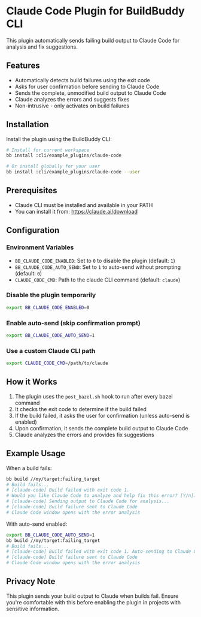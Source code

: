 # Claude Code Plugin for BuildBuddy CLI

This plugin automatically sends failing build output to Claude Code for analysis and fix suggestions.

## Features

- Automatically detects build failures using the exit code
- Asks for user confirmation before sending to Claude Code
- Sends the complete, unmodified build output to Claude Code
- Claude analyzes the errors and suggests fixes
- Non-intrusive - only activates on build failures

## Installation

Install the plugin using the BuildBuddy CLI:

```bash
# Install for current workspace
bb install :cli/example_plugins/claude-code

# Or install globally for your user
bb install :cli/example_plugins/claude-code --user
```

## Prerequisites

- Claude CLI must be installed and available in your PATH
- You can install it from: https://claude.ai/download

## Configuration

### Environment Variables

- `BB_CLAUDE_CODE_ENABLED`: Set to `0` to disable the plugin (default: `1`)
- `BB_CLAUDE_CODE_AUTO_SEND`: Set to `1` to auto-send without prompting (default: `0`)
- `CLAUDE_CODE_CMD`: Path to the claude CLI command (default: `claude`)

### Disable the plugin temporarily

```bash
export BB_CLAUDE_CODE_ENABLED=0
```

### Enable auto-send (skip confirmation prompt)

```bash
export BB_CLAUDE_CODE_AUTO_SEND=1
```

### Use a custom Claude CLI path

```bash
export CLAUDE_CODE_CMD=/path/to/claude
```

## How it Works

1. The plugin uses the `post_bazel.sh` hook to run after every bazel command
2. It checks the exit code to determine if the build failed
3. If the build failed, it asks the user for confirmation (unless auto-send is enabled)
4. Upon confirmation, it sends the complete build output to Claude Code
5. Claude analyzes the errors and provides fix suggestions

## Example Usage

When a build fails:

```bash
bb build //my/target:failing_target
# Build fails...
# [claude-code] Build failed with exit code 1.
# Would you like Claude Code to analyze and help fix this error? [Y/n]: y
# [claude-code] Sending output to Claude Code for analysis...
# [claude-code] Build failure sent to Claude Code
# Claude Code window opens with the error analysis
```

With auto-send enabled:

```bash
export BB_CLAUDE_CODE_AUTO_SEND=1
bb build //my/target:failing_target
# Build fails...
# [claude-code] Build failed with exit code 1. Auto-sending to Claude Code...
# [claude-code] Build failure sent to Claude Code
# Claude Code window opens with the error analysis
```

## Privacy Note

This plugin sends your build output to Claude when builds fail. Ensure you're comfortable with this before enabling the plugin in projects with sensitive information.